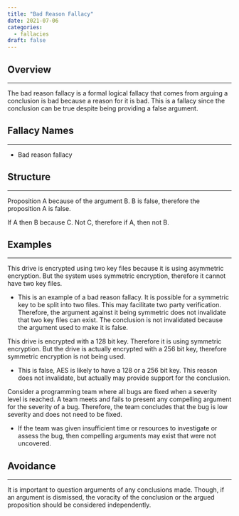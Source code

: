 ```yaml
---
title: "Bad Reason Fallacy"
date: 2021-07-06
categories:
  - fallacies
draft: false
---
```


## Overview

---

The bad reason fallacy is a formal logical fallacy that comes from arguing a conclusion is bad because a reason for it is bad. This is a fallacy since the conclusion can be true despite being providing a false argument.

## Fallacy Names

---

- Bad reason fallacy

## Structure

---

Proposition A because of the argument B.
B is false, therefore the proposition A is false.

If A then B because C.
Not C, therefore if A, then not B.

## Examples

---

This drive is encrypted using two key files because it is using asymmetric encryption. But the system uses symmetric encryption, therefore it cannot have two key files.
- This is an example of a bad reason fallacy. It is possible for a symmetric key to be split into two files. This may facilitate two party verification. Therefore, the argument against it being symmetric does not invalidate that two key files can exist. The conclusion is not invalidated because the argument used to make it is false.

This drive is encrypted with a 128 bit key. Therefore it is using symmetric encryption. But the drive is actually encrypted with a 256 bit key, therefore symmetric encryption is not being used.
- This is false, AES is likely to have a 128 or a 256 bit key. This reason does not invalidate, but actually may provide support for the conclusion. 

Consider a programming team where all bugs are fixed when a severity level is reached. A team meets and fails to present any compelling argument for the severity of a bug. Therefore, the team concludes that the bug is low severity and does not need to be fixed.
- If the team was given insufficient time or resources to investigate or assess the bug, then compelling arguments may exist that were not uncovered.

## Avoidance

---

It is important to question arguments of any conclusions made. Though, if an argument is dismissed, the voracity of the conclusion or the argued proposition should be considered independently.